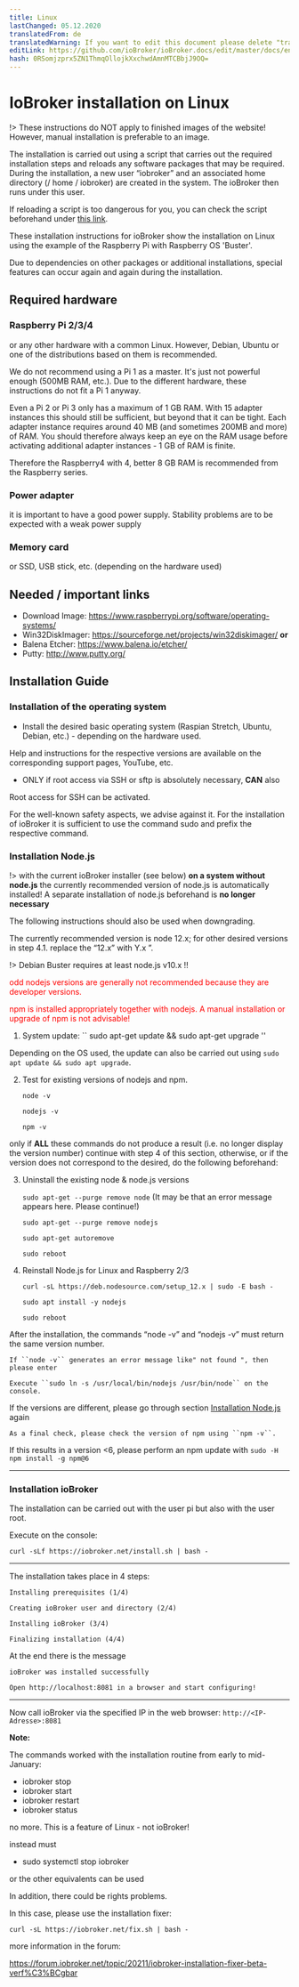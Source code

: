 ```yaml
---
title: Linux
lastChanged: 05.12.2020
translatedFrom: de
translatedWarning: If you want to edit this document please delete "translatedFrom" field, elsewise this document will be translated automatically again
editLink: https://github.com/ioBroker/ioBroker.docs/edit/master/docs/en/install/linux.md
hash: 0RSomjzprx5ZN1ThmqOllojkXxchwdAmnMTCBbjJ9OQ=
---
```

# IoBroker installation on Linux
!> These instructions do NOT apply to finished images of the website! However, manual installation is preferable to an image.

The installation is carried out using a script that carries out the required installation steps and reloads any software packages that may be required.
During the installation, a new user “iobroker” and an associated home directory (/ home / iobroker) are created in the system.
The ioBroker then runs under this user.

If reloading a script is too dangerous for you, you can check the script beforehand under [this link](https://raw.githubusercontent.com/ioBroker/ioBroker/stable-installer/installer.sh).

These installation instructions for ioBroker show the installation on Linux using the example of the Raspberry Pi with Raspberry OS 'Buster'.

Due to dependencies on other packages or additional installations, special features can occur again and again during the installation.

## Required hardware
### Raspberry Pi 2/3/4
or any other hardware with a common Linux. However, Debian, Ubuntu or one of the distributions based on them is recommended.

We do not recommend using a Pi 1 as a master. It's just not powerful enough (500MB RAM, etc.). Due to the different hardware, these instructions do not fit a Pi 1 anyway.

Even a Pi 2 or Pi 3 only has a maximum of 1 GB RAM. With 15 adapter instances this should still be sufficient, but beyond that it can be tight. Each adapter instance requires around 40 MB (and sometimes 200MB and more) of RAM. You should therefore always keep an eye on the RAM usage before activating additional adapter instances - 1 GB of RAM is finite.

Therefore the Raspberry4 with 4, better 8 GB RAM is recommended from the Raspberry series.

### Power adapter
it is important to have a good power supply. Stability problems are to be expected with a weak power supply

### Memory card
or SSD, USB stick, etc. (depending on the hardware used)

## Needed / important links
* Download Image: https://www.raspberrypi.org/software/operating-systems/
* Win32DiskImager: https://sourceforge.net/projects/win32diskimager/ **or**
* Balena Etcher: https://www.balena.io/etcher/
* Putty: http://www.putty.org/

## Installation Guide
### Installation of the operating system
* Install the desired basic operating system (Raspian Stretch, Ubuntu, Debian, etc.) - depending on the hardware used.

Help and instructions for the respective versions are available on the corresponding support pages, YouTube, etc.

* ONLY if root access via SSH or sftp is absolutely necessary, **CAN** also

Root access for SSH can be activated.

For the well-known safety aspects, we advise against it. For the installation of ioBroker it is sufficient to use the command sudo and prefix the respective command.

### Installation Node.js
!> with the current ioBroker installer (see below) **on a system without node.js** the currently recommended version of node.js is automatically installed! A separate installation of node.js beforehand is **no longer necessary**

The following instructions should also be used when downgrading.

The currently recommended version is node 12.x; for other desired versions in step 4.1. replace the “12.x” with Y.x ”.

!> Debian Buster requires at least node.js v10.x !!

<span style="color:red">odd nodejs versions are generally not recommended because they are developer versions.</span>

<span style="color:red">npm is installed appropriately together with nodejs. A manual installation or upgrade of npm is not advisable!</span>

1. System update: `` sudo apt-get update && sudo apt-get upgrade ''

Depending on the OS used, the update can also be carried out using ``sudo apt update && sudo apt upgrade``.

2. Test for existing versions of nodejs and npm.

    ``node -v``

    ``nodejs -v``

    ``npm -v``

only if **ALL** these commands do not produce a result (i.e. no longer display the version number) continue with step 4 of this section, otherwise, or if the version does not correspond to the desired, do the following beforehand:

3. Uninstall the existing node & node.js versions

    ``sudo apt-get --purge remove node`` (It may be that an error message appears here. Please continue!)

    ``sudo apt-get --purge remove nodejs``

    ``sudo apt-get autoremove``

    ``sudo reboot``

4. Reinstall Node.js for Linux and Raspberry 2/3

    ``curl -sL https://deb.nodesource.com/setup_12.x | sudo -E bash -``

    ``sudo apt install -y nodejs``

    ``sudo reboot``

After the installation, the commands “node -v” and “nodejs -v” must return the same version number.

    If ``node -v`` generates an error message like" not found ", then please enter

    Execute ``sudo ln -s /usr/local/bin/nodejs /usr/bin/node`` on the console.

If the versions are different, please go through section [Installation Node.js](#installation-nodejs) again

    As a final check, please check the version of npm using ``npm -v``.

If this results in a version <6, please perform an npm update with ``sudo -H npm install -g npm@6``

---

### Installation ioBroker
The installation can be carried out with the user pi but also with the user root.

Execute on the console:

``curl -sLf https://iobroker.net/install.sh | bash -``

---

The installation takes place in 4 steps:

``Installing prerequisites (1/4)``

``Creating ioBroker user and directory (2/4)``

``Installing ioBroker (3/4)``

``Finalizing installation (4/4)``

At the end there is the message

``ioBroker was installed successfully``

``Open http://localhost:8081 in a browser and start configuring!``

---

Now call ioBroker via the specified IP in the web browser: ``http://<IP-Adresse>:8081``

**Note:**

The commands worked with the installation routine from early to mid-January:

* iobroker stop
* iobroker start
* iobroker restart
* iobroker status

no more. This is a feature of Linux - not ioBroker!

instead must

* sudo systemctl stop iobroker

or the other equivalents can be used

In addition, there could be rights problems.

In this case, please use the installation fixer:

``curl -sL https://iobroker.net/fix.sh | bash -``

more information in the forum:

https://forum.iobroker.net/topic/20211/iobroker-installation-fixer-beta-verf%C3%BCgbar